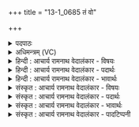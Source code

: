 +++
title = "13-1_0685 तं वो"

+++
<details><summary>पदपाठः</summary>

त꣢म्। वः꣣। दस्म꣢म्। ऋ꣣तीष꣡ह꣢म्। ऋ꣣ती। स꣡ह꣢꣯म्। व꣡सोः꣢꣯। म꣣न्दान꣢म्। अ꣡न्ध꣢꣯सः। अ꣣भि꣢। व꣣त्स꣢म्। न। स्व꣡स꣢꣯रेषु। धे꣣न꣡वः꣢। इ꣡न्द्र꣢꣯म्। गी꣣र्भिः꣢। न꣣वामहे। ६८५।
</details>

<details><summary>अधिमन्त्रम् (VC)</summary>

- इन्द्रः
- नोधा गौतमः
- प्रगाथः(विषमा बृहती समा सतोबृहती)
- मध्यमः
</details>

<details><summary>हिन्दी : आचार्य रामनाथ वेदालंकार - विषयः</summary>

प्रथम ऋचा की पूर्वार्चिक में २३६ क्रमाङ्क पर परमात्मा के विषय में व्याख्या कर चुके हैं। यहाँ जीवात्मा का विषय प्रस्तुत किया जाता है।
</details>

<details><summary>हिन्दी : आचार्य रामनाथ वेदालंकार - पदार्थः</summary>

पदार्थान्वयभाषाः -  हे मन, इन्द्रिय आदि प्राणो ! हम (वः) तुम्हारे (दस्मम्) दोषों को नष्ट करनेवाले, (ऋतीषहम्) आक्रमणकारी काम, क्रोध आदि शत्रुओं को परास्त करनेवाले, (वसोः) निवासप्रद (अन्धसः) आनन्दरस से (मन्दानम्) आनन्दित होनेवाले (इन्द्रम्) अपने अन्तरात्मा के (अभि) अभिमुख होकर (स्वसरेषु) दिनों के उदय के समय अर्थात् प्रभात कालों (गीर्भिः) उद्बोधक वाणियों से (नवामहे) गुण वर्णनरूप स्तुति करते हैं। किस प्रकार? (स्वसरेषु) गोशालाओं में (धेनवः) गौएँ (वत्सम् अभि) नवजात बछड़े के अभिमुख होकर (न) जैसे रंभाती हैं ॥१॥ इस मन्त्र में श्लिष्टोपमालङ्कार है ॥१॥
</details>

<details><summary>हिन्दी : आचार्य रामनाथ वेदालंकार - भावार्थः</summary>

भावार्थभाषाः -  अपने अन्तरात्मा को भली-भाँति उद्बोधन देकर,दोषों को दूर करके तथा सद्गुणों को प्राप्त करके हम परम यशस्वी बन सकते हैं ॥१॥
</details>

<details><summary>संस्कृत : आचार्य रामनाथ वेदालंकार - विषयः</summary>

तत्र प्रथमा ऋक् पूर्वार्चिके २३६ क्रमाङ्के परमात्मपक्षे व्याख्याता। अत्र जीवात्मविषयः प्रस्तूयते।
</details>

<details><summary>संस्कृत : आचार्य रामनाथ वेदालंकार - पदार्थः</summary>

पदार्थान्वयभाषाः -  हे मनइन्द्रियादयः प्राणाः ! वयम् (वः) युष्माकम् (दस्मम्) दोषाणाम् उपक्षपयितारम्। [दसु उपक्षये।] (ऋतीषहम्) ऋतीः आक्रान्तॄन् कामक्रोधाद्यान् शत्रून् सहते अभिभवतीति तम्, (वसोः) निवासकात् (अन्धसः) आनन्दरसात् (मन्दानम्) आनन्दन्तम् (इन्द्रम्) स्वान्तरात्मानम् (अभि) अभिमुखीभूय (स्वसरेषु) दिवसाविर्भावेषु सत्सु, प्रभाते इत्यर्थः। [स्वसराणि अहानि भवन्ति स्वयंसारीणि, अपि वा स्वरादित्यो भवति स एनानि सारयति, निरु० ५।४। स्वराणीति गृहनाम, निघ० ३।४।] (गीर्भिः) उद्बोधनप्रदाभिः वाग्भिः (नवामहे) स्तुवीमहे। [णु स्तुतौ अदादिः, आत्मनेपदं छान्दसम्।] कथमिव ? (स्वसरेषु) गोगृहेषु, गोष्ठेषु, (धेनवः) गावः (वत्सम् अभि) नवजातं तर्णकम् अभिमुखीभूय (न) यथा, (नुवन्ति) हम्भारवं कुर्वन्ति ॥१॥२ अत्र श्लिष्टोपमालङ्कारः ॥१॥
</details>

<details><summary>संस्कृत : आचार्य रामनाथ वेदालंकार - भावार्थः</summary>

भावार्थभाषाः -  स्वकीयमन्तरात्मानं समुद्बोध्य वयं सर्वान् दोषान् दूरीकृत्य सद्गुणांश्च प्राप्य परमयशस्विनो भवितुं शक्नुमः ॥१॥
</details>

<details><summary>संस्कृत : आचार्य रामनाथ वेदालंकार - पादटिप्पनी</summary>

टिप्पणी:   १. ऋ० ८।८८।१, य० २६।११, साम० २३६, अथ० २०।९।२, २०।४९।५। २. दयानन्दर्षिर्मन्त्रमिमं यजुर्भाष्ये राजप्रजाविषये व्याख्यातवान्।
</details>